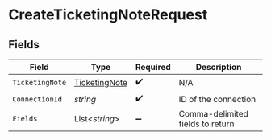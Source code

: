 # CreateTicketingNoteRequest


## Fields

| Field                                                     | Type                                                      | Required                                                  | Description                                               |
| --------------------------------------------------------- | --------------------------------------------------------- | --------------------------------------------------------- | --------------------------------------------------------- |
| `TicketingNote`                                           | [TicketingNote](../../Models/Components/TicketingNote.md) | :heavy_check_mark:                                        | N/A                                                       |
| `ConnectionId`                                            | *string*                                                  | :heavy_check_mark:                                        | ID of the connection                                      |
| `Fields`                                                  | List<*string*>                                            | :heavy_minus_sign:                                        | Comma-delimited fields to return                          |
